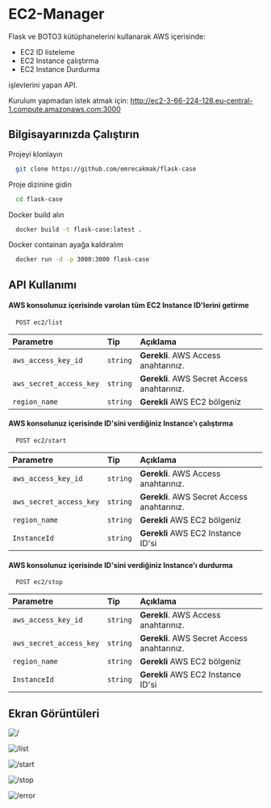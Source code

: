 
# EC2-Manager

Flask ve BOTO3 kütüphanelerini kullanarak AWS içerisinde:
- EC2 ID listeleme
- EC2 Instance çalıştırma
- EC2 Instance Durdurma

işlevlerini yapan API.



Kurulum yapmadan istek atmak için: http://ec2-3-66-224-128.eu-central-1.compute.amazonaws.com:3000

## Bilgisayarınızda Çalıştırın

Projeyi klonlayın

```bash
  git clone https://github.com/emrecakmak/flask-case
```

Proje dizinine gidin

```bash
  cd flask-case
```

Docker build alın

```bash
  docker build -t flask-case:latest .
```

Docker containarı ayağa kaldıralım

```bash
  docker run -d -p 3000:3000 flask-case
```



  
## API Kullanımı

#### AWS konsolunuz içerisinde varolan tüm EC2 Instance ID'lerini getirme

```https
  POST ec2/list
```

| Parametre | Tip     | Açıklama                |
| :-------- | :------- | :------------------------- |
| `aws_access_key_id` | `string` | **Gerekli**. AWS Access anahtarınız. |
| `aws_secret_access_key` | `string` | **Gerekli**. AWS Secret Access anahtarınız. |
| `region_name` | `string` | **Gerekli** AWS EC2 bölgeniz |

#### AWS konsolunuz içerisinde ID'sini verdiğiniz Instance'ı çalıştırma

```https
  POST ec2/start
```

| Parametre | Tip     | Açıklama                |
| :-------- | :------- | :------------------------- |
| `aws_access_key_id` | `string` | **Gerekli**. AWS Access anahtarınız. |
| `aws_secret_access_key` | `string` | **Gerekli**. AWS Secret Access anahtarınız. |
| `region_name` | `string` | **Gerekli** AWS EC2 bölgeniz |
| `InstanceId` | `string` | **Gerekli** AWS EC2 Instance ID'si |
  
#### AWS konsolunuz içerisinde ID'sini verdiğiniz Instance'ı durdurma

```https
  POST ec2/stop
```

| Parametre | Tip     | Açıklama                |
| :-------- | :------- | :------------------------- |
| `aws_access_key_id` | `string` | **Gerekli**. AWS Access anahtarınız. |
| `aws_secret_access_key` | `string` | **Gerekli**. AWS Secret Access anahtarınız. |
| `region_name` | `string` | **Gerekli** AWS EC2 bölgeniz |
| `InstanceId` | `string` | **Gerekli** AWS EC2 Instance ID'si |
  


## Ekran Görüntüleri

![/](https://i.imgur.com/SHk3yWQ.png)

![/list](https://i.imgur.com/vaaM9tA.png)  

![/start](https://i.imgur.com/TPvqciu.png)  

![/stop](https://i.imgur.com/3naiTNL.png)  

![/error](https://i.imgur.com/WhqBn0q.png)  
